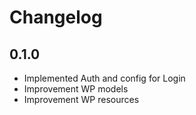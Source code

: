 # Changelog

## 0.1.0

-   Implemented Auth and config for Login 
-   Improvement WP models
-   Improvement WP resources
